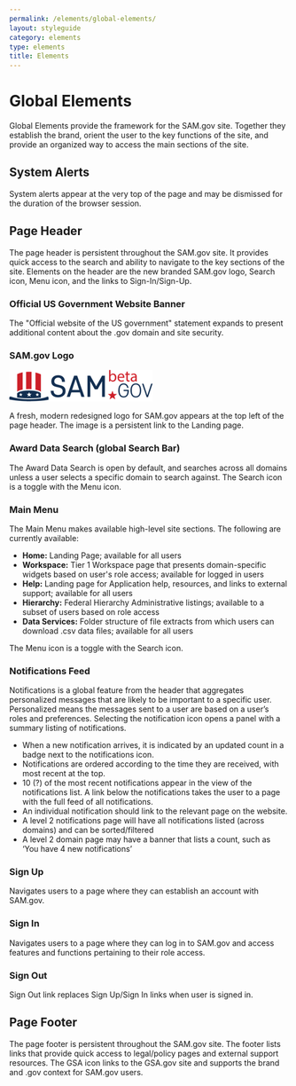 ```yaml
---
permalink: /elements/global-elements/
layout: styleguide
category: elements
type: elements
title: Elements
---
```


# Global Elements

Global Elements provide the framework for the SAM.gov site. Together they establish the brand, orient the user to the key functions of the site, and provide an organized way to access the main sections of the site.  

## System Alerts
System alerts appear at the very top of the page and may be dismissed for the duration of the browser session.

## Page Header

The page header is persistent throughout the SAM.gov site. It provides quick access to the search and ability to navigate to the key sections of the site. Elements on the header are the new branded SAM.gov logo, Search icon, Menu icon, and the links to Sign-In/Sign-Up.

### Official US Government Website Banner

The "Official website of the US government" statement expands to present additional content about the .gov domain and site security.

### SAM.gov Logo

![beta SAM.gov logo](../images/sam-r9-logo-color.png)

A fresh, modern redesigned logo for SAM.gov appears at the top left of the page header. The image is a persistent link to the Landing page.

### Award Data Search (global Search Bar)

The Award Data Search is open by default, and searches across all domains unless a user selects a specific domain to search against. The Search icon is a toggle with the Menu icon.  

### Main Menu

The Main Menu makes available high-level site sections. The following are currently available:
- **Home:** Landing Page; available for all users
- **Workspace:** Tier 1 Workspace page that presents domain-specific widgets based on user's role access; available for logged in users
- **Help:** Landing page for Application help, resources, and links to external support; available for all users   
- **Hierarchy:** Federal Hierarchy Administrative listings; available to a subset of users based on role access
- **Data Services:** Folder structure of file extracts from which users can download .csv data files; available for all users

The Menu icon is a toggle with the Search icon.

### Notifications Feed
Notifications is a global feature from the header that aggregates personalized messages that are likely to be important to a specific user. Personalized means the messages sent to a user are based on a user’s roles and preferences. Selecting the notification icon opens a panel with a summary listing of notifications. 

- When a new notification arrives, it is indicated by an updated count in a badge next to the notifications icon.
- Notifications are ordered according to the time they are received, with most recent at the top.
- 10 (?) of the most recent notifications appear in the view of the notifications list. A link below the notifications takes the user to a page with the full feed of all notifications.
- An individual notification should link to the relevant page on the website.
- A level 2 notifications page will have all notifications listed (across domains) and can be sorted/filtered
- A level 2 domain page may have a banner that lists a count, such as ‘You have 4 new notifications’

### Sign Up
Navigates users to a page where they can establish an account with SAM.gov.

### Sign In
Navigates users to a page where they can log in to SAM.gov and access features and functions pertaining to their role access.

### Sign Out
Sign Out link replaces Sign Up/Sign In links when user is signed in.

## Page Footer

The page footer is persistent throughout the SAM.gov site. The footer lists links that provide quick access to legal/policy pages and external support resources. The GSA icon links to the GSA.gov site and supports the brand and .gov context for SAM.gov users.
